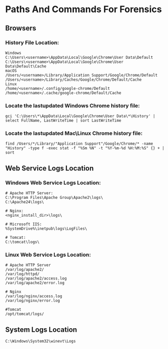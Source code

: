 # Paths And Commands For Forensics
## Browsers
### History File Location:
```
Windows
C:\Users\<username>\AppData\Local\Google\Chrome\User Data\Default
C:\Users\<username>\AppData\Local\Google\Chrome\User Data\Default\Cache
macOS
/Users/<username>/Library/Application Support/Google/Chrome/Default
/Users/<username>/Library/Caches/Google/Chrome/Default/Cache
Linux
/home/<username>/.config/google-chrome/Default
/home/<username>/.cache/google-chrome/Default/Cache
```

### Locate the lastupdated Windows Chrome history file:
```
gci 'C:\Users\*\AppData\Local\Google\Chrome\User Data\*\History' | select FullName, LastWriteTime | sort LastWriteTime
```
### Locate the lastupdated Mac\Linux Chrome history file:
```
find /Users/*/Library/"Application Support"/Google/Chrome/* -name "History" -type f -exec stat -f "%Sm %N" -t "%Y-%m-%d %H:%M:%S" {} + | sort
```

## Web Service Logs Location
### Windows Web Service Logs Location:
```
# Apache HTTP Server:
C:\Program Files\Apache Group\Apache2\logs\
C:\Apache24\logs\

# Nginx:
<nginx_install_dir>\logs\

# Microsoft IIS:
%SystemDrive%\inetpub\logs\LogFiles\

# Tomcat:
C:\tomcat\logs\
```

### Linux Web Service Logs Location:
```
# Apache HTTP Server
/var/log/apache2/
/var/log/httpd/
/var/log/apache2/access.log
/var/log/apache2/error.log

# Nginx
/var/log/nginx/access.log
/var/log/nginx/error.log

#Tomcat
/opt/tomcat/logs/
```

## System Logs Location
```
C:\Windows\System32\winevt\Logs
```

